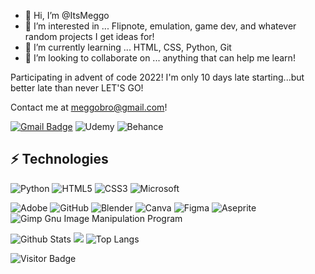 
- 👋 Hi, I’m @ItsMeggo
- 👀 I’m interested in ... Flipnote, emulation, game dev, and whatever random projects I get ideas for! 
- 🌱 I’m currently learning ... HTML, CSS, Python, Git
- 💞️ I’m looking to collaborate on ... anything that can help me learn!

Participating in advent of code 2022! I'm only 10 days late starting...but better late than never LET'S GO!

Contact me at meggobro@gmail.com!

<!---
ItsMeggo/ItsMeggo is a ✨ special ✨ repository because its `README.md` (this file) appears on your GitHub profile.
You can click the Preview link to take a look at your changes.
--->

[![Gmail Badge](https://img.shields.io/badge/-meggobro@gmail.com-c14438?style=for-the-badge&logo=Gmail&logoColor=white&link=mailto:meggobro@gmail.com)](mailto:meggobro@gmail.com)
![Udemy](https://img.shields.io/badge/Udemy-A435F0?style=for-the-badge&logo=Udemy&logoColor=white)
![Behance](https://img.shields.io/badge/Behance-1769ff?style=for-the-badge&logo=behance&logoColor=white)


## ⚡ Technologies

![Python](https://img.shields.io/badge/-Python-black?style=for-the-badge&logo=Python)
![HTML5](https://img.shields.io/badge/-HTML5-E34F26?style=for-the-badge&logo=html5&logoColor=white)
![CSS3](https://img.shields.io/badge/css3-%231572B6.svg?style=for-the-badge&logo=css3&logoColor=white)
![Microsoft](https://img.shields.io/badge/Microsoft-0078D4?style=for-the-badge&logo=microsoft&logoColor=white)

![Adobe](https://img.shields.io/badge/adobe-%23FF0000.svg?style=for-the-badge&logo=adobe&logoColor=white)
![GitHub](https://img.shields.io/badge/-GitHub-181717?style=for-the-badge&logo=github)
![Blender](https://img.shields.io/badge/blender-%23F5792A.svg?style=for-the-badge&logo=blender&logoColor=white)
![Canva](https://img.shields.io/badge/Canva-%2300C4CC.svg?style=for-the-badge&logo=Canva&logoColor=white)
![Figma](https://img.shields.io/badge/figma-%23F24E1E.svg?style=for-the-badge&logo=figma&logoColor=white)
![Aseprite](https://img.shields.io/badge/Aseprite-FFFFFF?style=for-the-badge&logo=Aseprite&logoColor=#7D929E)
![Gimp Gnu Image Manipulation Program](https://img.shields.io/badge/Gimp-657D8B?style=for-the-badge&logo=gimp&logoColor=FFFFFF)

![Github Stats](https://github-readme-stats.vercel.app/api?username=ItsMeggo&count_private=true&show_icons=true&include_all_commits=true)
<a href="http://www.github.com/ItsMeggo"><img src="https://github-readme-streak-stats.herokuapp.com/?user=ItsMeggo&stroke=ffffff&background=1c1917&ring=0891b2&fire=0891b2&currStreakNum=ffffff&currStreakLabel=0891b2&sideNums=ffffff&sideLabels=ffffff&dates=ffffff&hide_border=true" /></a>
![Top Langs](https://github-readme-stats.vercel.app/api/top-langs/?username=ItsMeggo&hide=TeX&layout=compact)

![Visitor Badge](https://visitor-badge.laobi.icu/badge?page_id=ItsMeggo.ItsMeggo)
